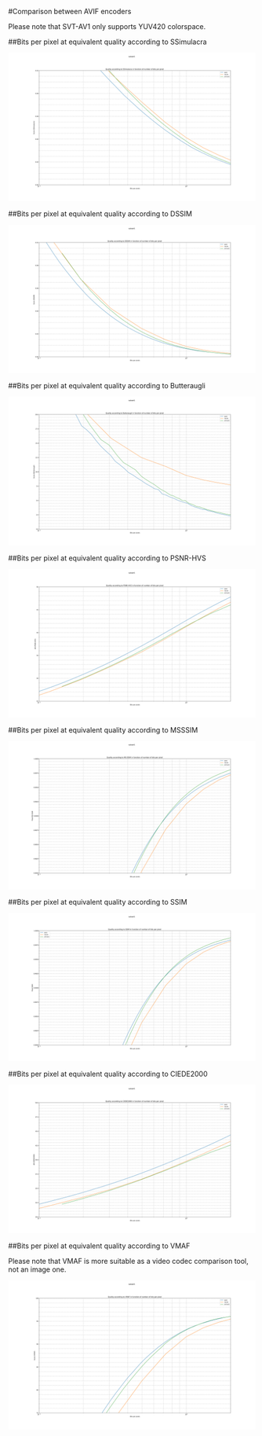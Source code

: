 #Comparison between AVIF encoders

Please note that SVT-AV1 only supports YUV420 colorspace.

##Bits per pixel at equivalent quality according to SSimulacra

![Bits per pixel at equivalent quality according to SSimulacra](subset1.ssimulacra.(aom,rav1e,svt-av1).svg)

##Bits per pixel at equivalent quality according to DSSIM

![Bits per pixel at equivalent quality according to DSSIM](subset1.dssim.(aom,rav1e,svt-av1).svg)

##Bits per pixel at equivalent quality according to Butteraugli

![Bits per pixel at equivalent quality according to Butteraugli](subset1.butteraugli.(aom,rav1e,svt-av1).svg)

##Bits per pixel at equivalent quality according to PSNR-HVS

![Bits per pixel at equivalent quality according to Y-PSNR-HVS](subset1.psnr-hvs.(aom,rav1e,svt-av1).svg)

##Bits per pixel at equivalent quality according to MSSSIM

![Bits per pixel at equivalent quality according to MSSSIM](subset1.ms-ssim.(aom,rav1e,svt-av1).svg)

##Bits per pixel at equivalent quality according to SSIM

![Bits per pixel at equivalent quality according to SSIM](subset1.ssim.(aom,rav1e,svt-av1).svg)

##Bits per pixel at equivalent quality according to CIEDE2000

![Bits per pixel at equivalent quality according to CIEDE2000](subset1.ciede2000.(aom,rav1e,svt-av1).svg)

##Bits per pixel at equivalent quality according to VMAF

Please note that VMAF is more suitable as a video codec comparison tool, not an image one.

![Bits per pixel at equivalent quality according to VMAF](subset1.vmaf.(aom,rav1e,svt-av1).svg)
